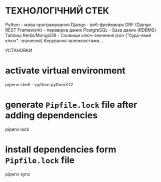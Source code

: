 # ТЕХНОЛОГІЧНИЙ СТЕК


Python - мова програмування
Django - веб-фреймворк
DRF (Django REST Framework) - перевірка даних
PostgreSQL - База даних (RDBMS)
Таблиці
Redis/MongoDB - Сховище ключ-значення
json {"будь-який ключ": значення}
Керування залежностями...


УСТАНОВКИ
# activate virtual environment
pipenv shell --python python3.12


# generate `Pipfile.lock` file after adding dependencies
pipenv lock

# install dependencies form `Pipfile.lock` file
pipenv sync